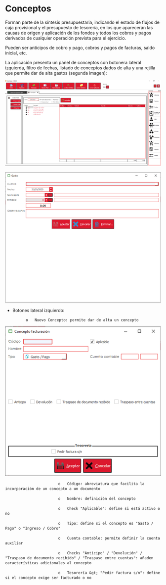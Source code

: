 # Conceptos

Forman parte de la síntesis presupuestaria, indicando el estado de flujos de caja provisional y el presupuesto de tesorería, en los que aparecerán las causas de origen y aplicación de los fondos y todos los cobros y pagos derivados de cualquier operación prevista para el ejercicio.

Pueden ser anticipos de cobro y pago, cobros y pagos de facturas, saldo inicial, etc.

La aplicación presenta un panel de conceptos con botonera lateral izquierda, filtro de fechas, listado de conceptos dados de alta y una rejilla que permite dar de alta gastos \(segunda imagen\):

![](../../../.gitbook/assets/image%20%28409%29.png)

![Alta de un gasto desde panel de conceptos](../../../.gitbook/assets/image%20%28372%29.png)

* Botones lateral izquierdo:

            o   Nuevo Concepto: permite dar de alta un concepto

![](../../../.gitbook/assets/image%20%28363%29.png)

                            o   Código: abreviatura que facilita la incorporación de un concepto a un documento

                            o   Nombre: definición del concepto

                            o   Check "Aplicable": define si está activo o no

                            o   Tipo: define si el concepto es "Gasto / Pago" o "Ingreso / Cobro"

                            o   Cuenta contable: permite definir la cuenta auxiliar

                            o   Checks "Anticipo" / "Devolución" / "Traspaso de documento recibido" / "Traspaso entre cuentas": añaden características adicionales al concepto

                            o   Tesorería &gt; "Pedir factura s/n": define si el concepto exige ser facturado o no



